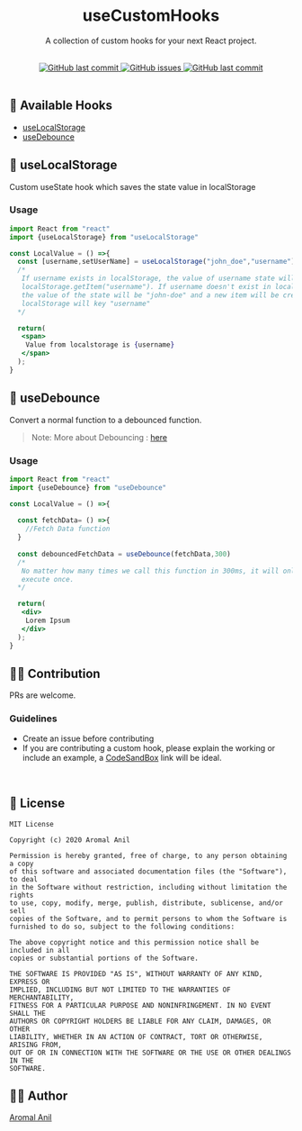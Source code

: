 <div align="center">
    <h1>useCustomHooks</h1>
    <p>A collection of custom hooks for your next React project.</p>
	<br/>
	<div align="center">
  <a href="https://github.com/aromalanil/useCustomHooks/commits/master">
    <img alt="GitHub last commit" src="https://img.shields.io/github/last-commit/aromalanil/useCustomHooks?style=for-the-badge">
  </a>
	<a href="https://github.com/aromalanil/useCustomHooks/issues">
		<img alt="GitHub issues" src="https://img.shields.io/github/issues/aromalanil/useCustomHooks?style=for-the-badge">
	</a>
	<a href="https://github.com/aromalanil/useCustomHooks/commits/master">
		<img alt="GitHub last commit" src="https://img.shields.io/github/last-commit/aromalanil/useCustomHooks?style=for-the-badge">
	</a>
	</div>
</div>
<br/>

## 📘 Available Hooks

- [useLocalStorage](#-useLocalStorage)
- [useDebounce](#-useDebounce)

## 💾 useLocalStorage
Custom useState hook which saves the state value in localStorage

### Usage

```jsx
import React from "react"
import {useLocalStorage} from "useLocalStorage"

const LocalValue = () =>{
  const [username,setUserName] = useLocalStorage("john_doe","username")
  /*
   If username exists in localStorage, the value of username state will be
   localStorage.getItem("username"). If username doesn't exist in localStorage, 
   the value of the state will be "john-doe" and a new item will be created in
   localStorage will key "username"
  */

  return(
   <span>
    Value from localstorage is {username}
   </span>
  );
}
```

## 🏀 useDebounce
Convert a normal function to a debounced function.

> Note: More about Debouncing : [here]()


### Usage

```jsx
import React from "react"
import {useDebounce} from "useDebounce"

const LocalValue = () =>{
   
  const fetchData= () =>{
    //Fetch Data function
  }
  
  const debouncedFetchData = useDebounce(fetchData,300)
  /*
   No matter how many times we call this function in 300ms, it will only
   execute once.
  */ 

  return(
   <div>
    Lorem Ipsum
   </div>
  );
}
```

## 🤝🏻 Contribution
PRs are welcome.

### Guidelines
- Create an issue before contributing
- If you are contributing a custom hook, please explain the working or include an example, a [CodeSandBox](https://codesandbox.io/) link will be ideal.


</br>

## 📜 License

```
MIT License

Copyright (c) 2020 Aromal Anil

Permission is hereby granted, free of charge, to any person obtaining a copy
of this software and associated documentation files (the "Software"), to deal
in the Software without restriction, including without limitation the rights
to use, copy, modify, merge, publish, distribute, sublicense, and/or sell
copies of the Software, and to permit persons to whom the Software is
furnished to do so, subject to the following conditions:

The above copyright notice and this permission notice shall be included in all
copies or substantial portions of the Software.

THE SOFTWARE IS PROVIDED "AS IS", WITHOUT WARRANTY OF ANY KIND, EXPRESS OR
IMPLIED, INCLUDING BUT NOT LIMITED TO THE WARRANTIES OF MERCHANTABILITY,
FITNESS FOR A PARTICULAR PURPOSE AND NONINFRINGEMENT. IN NO EVENT SHALL THE
AUTHORS OR COPYRIGHT HOLDERS BE LIABLE FOR ANY CLAIM, DAMAGES, OR OTHER
LIABILITY, WHETHER IN AN ACTION OF CONTRACT, TORT OR OTHERWISE, ARISING FROM,
OUT OF OR IN CONNECTION WITH THE SOFTWARE OR THE USE OR OTHER DEALINGS IN THE
SOFTWARE.
```

## ✍🏻 Author

[Aromal Anil](https://aromalanil.me)

